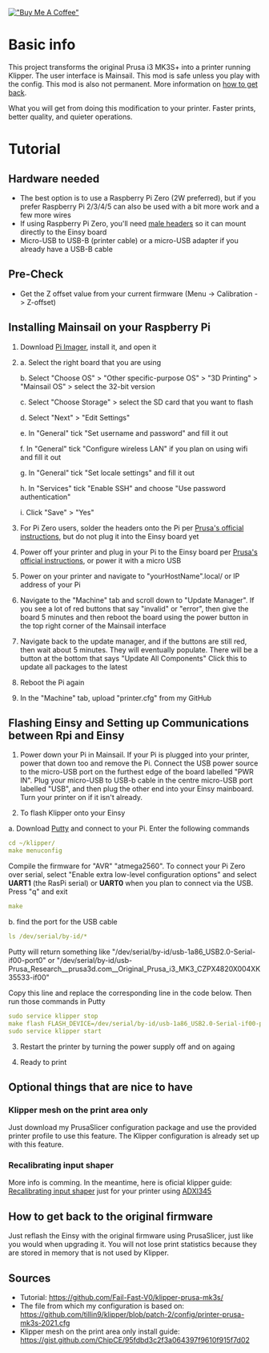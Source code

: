 [!["Buy Me A Coffee"](https://www.buymeacoffee.com/assets/img/custom_images/orange_img.png)](https://www.buymeacoffee.com/cqeta1564)
# Basic info
This project transforms the original Prusa i3 MK3S+ into a printer running Klipper. The user interface is Mainsail. This mod is safe unless you play with the config. This mod is also not permanent. More information on [how to get back](https://github.com/cqeta1564/klipperrized-prusa/edit/new-readme/README.md#how-to-get-back-to-original-firmware).

What you will get from doing this modification to your printer. Faster prints, better quality, and quieter operations.

# Tutorial

## Hardware needed
- The best option is to use a Raspberry Pi Zero (2W preferred), but if you prefer Raspberry Pi 2/3/4/5 can also be used with a bit more work and a few more wires
- If using Raspberry Pi Zero, you'll need [male headers](https://amzn.to/3XND883) so it can mount directly to the Einsy board
- Micro-USB to USB-B (printer cable) or a micro-USB adapter if you already have a USB-B cable

## Pre-Check
- Get the Z offset value from your current firmware (Menu -> Calibration -> Z-offset)

## Installing Mainsail on your Raspberry Pi
1. Download [Pi Imager](https://downloads.raspberrypi.org/imager/imager_latest.exe), install it, and open it

2. 
	a. Select the right board that you are using

	b. Select "Choose OS" > "Other specific-purpose OS" > "3D Printing" > "Mainsail OS" > select the 32-bit version

 	c. Select "Choose Storage" > select the SD card that you want to flash

	d. Select "Next" > "Edit Settings"

	e. In "General" tick "Set username and password" and fill it out

	f. In "General" tick "Configure wireless LAN" if you plan on using wifi and fill it out

	g. In "General" tick "Set locale settings" and fill it out

	h. In "Services" tick "Enable SSH" and choose "Use password authentication"

	i. Click "Save" > "Yes"

3. For Pi Zero users, solder the headers onto the Pi per [Prusa's official instructions](https://help.prusa3d.com/en/article/raspberry-pi-zero-w-preparation-and-installation_2180), but do not plug it into the Einsy board yet

4. Power off your printer and plug in your Pi to the Einsy board per [Prusa's official instructions](https://help.prusa3d.com/en/article/raspberry-pi-zero-w-preparation-and-installation_2180), or power it with a micro USB

5. Power on your printer and navigate to "yourHostName".local/ or IP address of your Pi

6. Navigate to the "Machine" tab and scroll down to "Update Manager". If you see a lot of red buttons that say "invalid" or "error", then give the board 5 minutes and then reboot the board using the power button in the top right corner of the Mainsail interface

7. Navigate back to the update manager, and if the buttons are still red, then wait about 5 minutes. They will eventually populate. There will be a button at the bottom that says "Update All Components" Click this to update all packages to the latest

8. Reboot the Pi again

9. In the "Machine" tab, upload "printer.cfg" from my GitHub

## Flashing Einsy and Setting up Communications between Rpi and Einsy
1. Power down your Pi in Mainsail. If your Pi is plugged into your printer, power that down too and remove the Pi. Connect the USB power source to the micro-USB port on the furthest edge of the board labelled "PWR IN". Plug your micro-USB to USB-b cable in the centre micro-USB port labelled "USB", and then plug the other end into your Einsy mainboard. Turn your printer on if it isn't already.

2. To flash Klipper onto your Einsy

a. Download [Putty](https://www.chiark.greenend.org.uk/~sgtatham/putty/latest.html) and connect to your Pi. Enter the following commands  

   ```yml
   cd ~/klipper/
   make menuconfig   
   ```
   
Compile the firmware for "AVR" "atmega2560". To connect your Pi Zero over serial, select "Enable extra low-level configuration options" and select **UART1** (the RasPi serial) or **UART0** when you plan to connect via the USB.
   Press "q" and exit

   ```yml
   make
   ```

b. find the port for the USB cable

   ```yml
   ls /dev/serial/by-id/*
   ```

Putty will return something like "/dev/serial/by-id/usb-1a86_USB2.0-Serial-if00-port0" or "/dev/serial/by-id/usb-Prusa_Research__prusa3d.com__Original_Prusa_i3_MK3_CZPX4820X004XK35533-if00"
	
Copy this line and replace the corresponding line in the code below. Then run those commands in Putty
	
   ```yml
   sudo service klipper stop
   make flash FLASH_DEVICE=/dev/serial/by-id/usb-1a86_USB2.0-Serial-if00-port0
   sudo service klipper start
   ```

3. Restart the printer by turning the power supply off and on againg
   
4. Ready to print

## Optional things that are nice to have

### Klipper mesh on the print area only
Just download my PrusaSlicer configuration package and use the provided printer profile to use this feature. The Klipper configuration is already set up with this feature.


### Recalibrating input shaper
More info is comming. In the meantime, here is oficial klipper guide: [Recalibrating input shaper](https://www.klipper3d.org/Resonance_Compensation.html) just for your printer using [ADXl345](https://amzn.to/3XMmTZa)


## How to get back to the original firmware
Just reflash the Einsy with the original firmware using PrusaSlicer, just like you would when upgrading it. You will not lose print statistics because they are stored in memory that is not used by Klipper.

## Sources
- Tutorial: https://github.com/Fail-Fast-V0/klipper-prusa-mk3s/
- The file from which my configuration is based on: https://github.com/tillin9/klipper/blob/patch-2/config/printer-prusa-mk3s-2021.cfg
- Klipper mesh on the print area only install guide: https://gist.github.com/ChipCE/95fdbd3c2f3a064397f9610f915f7d02 
